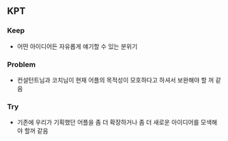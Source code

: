 ## KPT

### Keep

- 어떤 아이디어든 자유롭게 얘기할 수 있는 분위기

### Problem

- 컨설턴트님과 코치님이 현재 어플의 목적성이 모호하다고 하셔서 보완해야 할 꺼 같음

### Try

- 기존에 우리가 기획했던 어플을 좀 더 확장하거나 좀 더 새로운 아이디어를 모색해야 할꺼 같음

